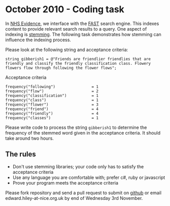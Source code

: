 # October 2010 - <a name="#task"></a>Coding task

In [NHS Evidence](http://www.evidence.nhs.uk "NHS Evidence homepage"), we interface with the [FAST](http://www.microsoft.com/enterprisesearch/en/us/fast-customer.aspx) search engine. This indexes content to provide relevant search results to a query. One aspect of indexing is [stemming](http://en.wikipedia.org/wiki/Stemming "Article on Stemming via wikipedia.org").  The following task demonstrates how stemming can influence the indexing process.

Please look at the following string and acceptance criteria:

    string gibberish1 = @"Friends are friendlier friendlies that are friendly and classify the friendly classification class. Flowery flowers flow through following the flower flows";

Acceptance criteria

    frequency("following")                = 1
    frequency("flow")                     = 2
    frequency("classification")           = 1
    frequency("class")                    = 1
    frequency("flower")                   = 3
    frequency("friend")                   = 4
    frequency("friendly")                 = 4
    frequency("classes")                  = 1
   
Please write code to process the string `gibberish1` to determine the frequency of the stemmed word given in the acceptance criteria.  It should take around two hours.

## The rules

* Don't use stemming libraries; your code only has to satisfy the acceptance criteria
* Use any language you are comfortable with; prefer c#, ruby or javascript
* Prove your program meets the acceptance criteria

Please fork repository and send a pull request to submit on [github](http://github.com) or email edward.hiley-at-nice.org.uk by end of Wednesday 3rd November.
